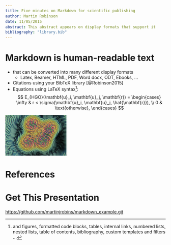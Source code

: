 ```yaml
---
title: Five minutes on Markdown for scientific publishing 
author: Martin Robinson
date: 11/05/2015
abstract: This abstract appears on display formats that support it
bibliography: "library.bib"
---
```


Markdown is human-readable text
===============================

- that can be converted into many different display formats
    - Latex, Beamer, HTML, PDF, Word docx, ODT, Ebooks, ...
- Citations using your BibTeX library [@Robinson2015]
- Equations using LaTeX syntax[^1]: 
$$ 
 E_{HGO}(\mathbf{u}_i, \mathbf{u}_j, \mathbf{r}) = 
 \begin{cases}
   \infty & r < \sigma(\mathbf{u}_i, \mathbf{u}_j, \hat{\mathbf{r}}), \\
   0 & \text{otherwise},
 \end{cases}
$$

![Cholesteric liquid crystal pattern](images/cholesteric3.png)

[^1]: and figures, formatted code blocks, tables, internal links, numbered lists, nested lists, table of contents, bibliography, custom templates and filters ...

References
==========

Get This Presentation
=====================

<https://github.com/martinjrobins/markdown_example.git>


